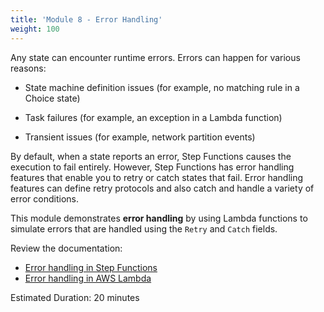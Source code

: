 ```yaml
---
title: 'Module 8 - Error Handling'
weight: 100
---
```

Any state can encounter runtime errors. Errors can happen for various reasons:

- State machine definition issues (for example, no matching rule in a Choice state)

- Task failures (for example, an exception in a Lambda function)

- Transient issues (for example, network partition events)

By default, when a state reports an error, Step Functions causes the execution to fail entirely. However, Step Functions has error handling features that enable you to retry or catch states that fail. Error handling features can define retry protocols and also catch and handle a variety of error conditions.

This module demonstrates **error handling** by using Lambda functions to simulate errors that are handled using the `Retry` and `Catch` fields. 

Review the documentation:
- [Error handling in Step Functions](https://docs.aws.amazon.com/step-functions/latest/dg/concepts-error-handling.html)
- [Error handling in AWS Lambda](https://docs.aws.amazon.com/lambda/latest/dg/invocation-retries.html)

Estimated Duration: 20 minutes